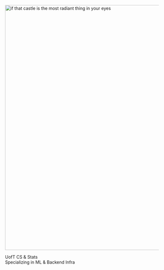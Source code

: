 <!--![Image](https://i.pinimg.com/originals/a1/ba/a6/a1baa611c65d1c2f1fb05420db009099.jpg)-->
<!--![Image](https://preview.redd.it/jr77ydp9flbx.png?auto=webp&s=b27b9c61a395243843b7bcf3609b6f480bd1a832) -->
<!-- <img src="https://i.pinimg.com/originals/a1/ba/a6/a1baa611c65d1c2f1fb05420db009099.jpg" alt="Image" width="350"/> -->
<img src="https://pm1.aminoapps.com/7275/6de4c3ff011f77294ffee1b32aa7b705adab3093r1-750-568v2_hq.jpg" alt="if that castle is the most radiant thing in your eyes" width="800"/> 

UofT CS & Stats  
Specializing in ML & Backend Infra  
